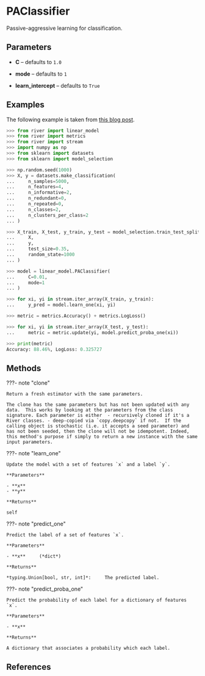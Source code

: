 # PAClassifier

Passive-aggressive learning for classification.



## Parameters

- **C** – defaults to `1.0`

- **mode** – defaults to `1`

- **learn_intercept** – defaults to `True`



## Examples

The following example is taken from [this blog post](https://www.bonaccorso.eu/2017/10/06/ml-algorithms-addendum-passive-aggressive-algorithms/).

```python
>>> from river import linear_model
>>> from river import metrics
>>> from river import stream
>>> import numpy as np
>>> from sklearn import datasets
>>> from sklearn import model_selection

>>> np.random.seed(1000)
>>> X, y = datasets.make_classification(
...     n_samples=5000,
...     n_features=4,
...     n_informative=2,
...     n_redundant=0,
...     n_repeated=0,
...     n_classes=2,
...     n_clusters_per_class=2
... )

>>> X_train, X_test, y_train, y_test = model_selection.train_test_split(
...     X,
...     y,
...     test_size=0.35,
...     random_state=1000
... )

>>> model = linear_model.PAClassifier(
...     C=0.01,
...     mode=1
... )

>>> for xi, yi in stream.iter_array(X_train, y_train):
...     y_pred = model.learn_one(xi, yi)

>>> metric = metrics.Accuracy() + metrics.LogLoss()

>>> for xi, yi in stream.iter_array(X_test, y_test):
...     metric = metric.update(yi, model.predict_proba_one(xi))

>>> print(metric)
Accuracy: 88.46%, LogLoss: 0.325727
```

## Methods

???- note "clone"

    Return a fresh estimator with the same parameters.

    The clone has the same parameters but has not been updated with any data.  This works by looking at the parameters from the class signature. Each parameter is either  - recursively cloned if it's a River classes. - deep-copied via `copy.deepcopy` if not.  If the calling object is stochastic (i.e. it accepts a seed parameter) and has not been seeded, then the clone will not be idempotent. Indeed, this method's purpose if simply to return a new instance with the same input parameters.

    
???- note "learn_one"

    Update the model with a set of features `x` and a label `y`.

    **Parameters**

    - **x**    
    - **y**    
    
    **Returns**

    self
    
???- note "predict_one"

    Predict the label of a set of features `x`.

    **Parameters**

    - **x**     (*dict*)    
    
    **Returns**

    *typing.Union[bool, str, int]*:     The predicted label.
    
???- note "predict_proba_one"

    Predict the probability of each label for a dictionary of features `x`.

    **Parameters**

    - **x**    
    
    **Returns**

    A dictionary that associates a probability which each label.
    
## References

[^1]: [Crammer, K., Dekel, O., Keshet, J., Shalev-Shwartz, S. and Singer, Y., 2006. Online passive-aggressive algorithms. Journal of Machine Learning Research, 7(Mar), pp.551-585](http://jmlr.csail.mit.edu/papers/volume7/crammer06a/crammer06a.pdf)

